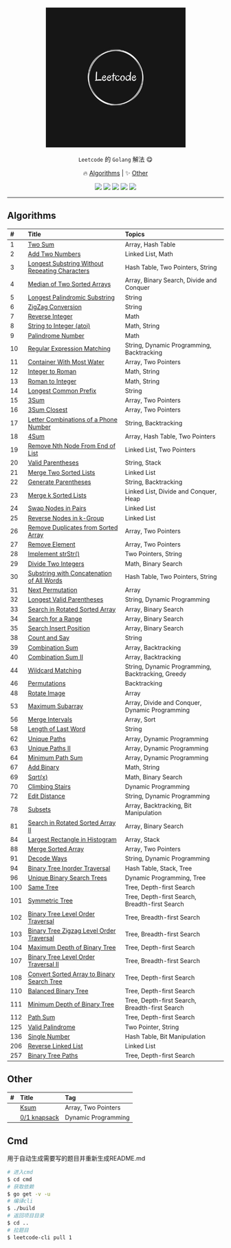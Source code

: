 <p align="center">
    <a href="https://github.com/ljun20160606/leetcode"><img src="doc/leetcode.jpeg" width="325"/></a>
</p>

<p align="center"> <code>Leetcode</code> 的 <code>Golang</code> 解法 😋</p>
<p align="center">
    🔥 <a href="#algorithms">Algorithms</a> |
    ✨ <a href="#other">Other</a>
</p>

<p align="center">
    <a href="https://github.com/ljun20160606/leetcode/blob/master/LICENSE"><img src="https://img.shields.io/badge/license-MIT-blue.svg"></a>
    <a href="https://travis-ci.org/ljun20160606/leetcode"><img src="https://travis-ci.org/ljun20160606/leetcode.svg?branch=master"></a>
    <a href="https://codecov.io/gh/ljun20160606/leetcode"><img src="https://codecov.io/gh/ljun20160606/leetcode/branch/master/graph/badge.svg"></a>
    <a href="https://gitter.im/ljun20160606/leetcode?utm_source=badge&utm_medium=badge&utm_campaign=pr-badge&utm_content=badge"><img src="https://badges.gitter.im/ljun20160606/leetcode.svg"></a>
    <a href="http://commitizen.github.io/cz-cli"><img src="https://img.shields.io/badge/commitizen-friendly-brightgreen.svg"></a>
</p>

***

## Algorithms

| #    | Title                                                                      | Topics                                            |
| :--- | :------------------------------------------------------------------------- | :------------------------------------------------ |
|1 | [Two Sum](algorithms/001/README.md) | Array, Hash Table |
|2 | [Add Two Numbers](algorithms/002/README.md) | Linked List, Math |
|3 | [Longest Substring Without Repeating Characters](algorithms/003/README.md) | Hash Table, Two Pointers, String |
|4 | [Median of Two Sorted Arrays](algorithms/004/README.md) | Array, Binary Search, Divide and Conquer |
|5 | [Longest Palindromic Substring](algorithms/005/README.md) | String |
|6 | [ZigZag Conversion](algorithms/006/README.md) | String |
|7 | [Reverse Integer](algorithms/007/README.md) | Math |
|8 | [String to Integer (atoi)](algorithms/008/README.md) | Math, String |
|9 | [Palindrome Number](algorithms/009/README.md) | Math |
|10 | [Regular Expression Matching](algorithms/010/README.md) | String, Dynamic Programming, Backtracking |
|11 | [Container With Most Water](algorithms/011/README.md) | Array, Two Pointers |
|12 | [Integer to Roman](algorithms/012/README.md) | Math, String |
|13 | [Roman to Integer](algorithms/013/README.md) | Math, String |
|14 | [Longest Common Prefix](algorithms/014/README.md) | String |
|15 | [3Sum](algorithms/015/README.md) | Array, Two Pointers |
|16 | [3Sum Closest](algorithms/016/README.md) | Array, Two Pointers |
|17 | [Letter Combinations of a Phone Number](algorithms/017/README.md) | String, Backtracking |
|18 | [4Sum](algorithms/018/README.md) | Array, Hash Table, Two Pointers |
|19 | [Remove Nth Node From End of List](algorithms/019/README.md) | Linked List, Two Pointers |
|20 | [Valid Parentheses](algorithms/020/README.md) | String, Stack |
|21 | [Merge Two Sorted Lists](algorithms/021/README.md) | Linked List |
|22 | [Generate Parentheses](algorithms/022/README.md) | String, Backtracking |
|23 | [Merge k Sorted Lists](algorithms/023/README.md) | Linked List, Divide and Conquer, Heap |
|24 | [Swap Nodes in Pairs](algorithms/024/README.md) | Linked List |
|25 | [Reverse Nodes in k-Group](algorithms/025/README.md) | Linked List |
|26 | [Remove Duplicates from Sorted Array](algorithms/026/README.md) | Array, Two Pointers |
|27 | [Remove Element](algorithms/027/README.md) | Array, Two Pointers |
|28 | [Implement strStr()](algorithms/028/README.md) | Two Pointers, String |
|29 | [Divide Two Integers](algorithms/029/README.md) | Math, Binary Search |
|30 | [Substring with Concatenation of All Words](algorithms/030/README.md) | Hash Table, Two Pointers, String |
|31 | [Next Permutation](algorithms/031/README.md) | Array |
|32 | [Longest Valid Parentheses](algorithms/032/README.md) | String, Dynamic Programming |
|33 | [Search in Rotated Sorted Array](algorithms/033/README.md) | Array, Binary Search |
|34 | [Search for a Range](algorithms/034/README.md) | Array, Binary Search |
|35 | [Search Insert Position](algorithms/035/README.md) | Array, Binary Search |
|38 | [Count and Say](algorithms/038/README.md) | String |
|39 | [Combination Sum](algorithms/039/README.md) | Array, Backtracking |
|40 | [Combination Sum II](algorithms/040/README.md) | Array, Backtracking |
|44 | [Wildcard Matching](algorithms/044/README.md) | String, Dynamic Programming, Backtracking, Greedy |
|46 | [Permutations](algorithms/046/README.md) | Backtracking |
|48 | [Rotate Image](algorithms/048/README.md) | Array |
|53 | [Maximum Subarray](algorithms/053/README.md) | Array, Divide and Conquer, Dynamic Programming |
|56 | [Merge Intervals](algorithms/056/README.md) | Array, Sort |
|58 | [Length of Last Word](algorithms/058/README.md) | String |
|62 | [Unique Paths](algorithms/062/README.md) | Array, Dynamic Programming |
|63 | [Unique Paths II](algorithms/063/README.md) | Array, Dynamic Programming |
|64 | [Minimum Path Sum](algorithms/064/README.md) | Array, Dynamic Programming |
|67 | [Add Binary](algorithms/067/README.md) | Math, String |
|69 | [Sqrt(x)](algorithms/069/README.md) | Math, Binary Search |
|70 | [Climbing Stairs](algorithms/070/README.md) | Dynamic Programming |
|72 | [Edit Distance](algorithms/072/README.md) | String, Dynamic Programming |
|78 | [Subsets](algorithms/078/README.md) | Array, Backtracking, Bit Manipulation |
|81 | [Search in Rotated Sorted Array II](algorithms/081/README.md) | Array, Binary Search |
|84 | [Largest Rectangle in Histogram](algorithms/084/README.md) | Array, Stack |
|88 | [Merge Sorted Array](algorithms/088/README.md) | Array, Two Pointers |
|91 | [Decode Ways](algorithms/091/README.md) | String, Dynamic Programming |
|94 | [Binary Tree Inorder Traversal](algorithms/094/README.md) | Hash Table, Stack, Tree |
|96 | [Unique Binary Search Trees](algorithms/096/README.md) | Dynamic Programming, Tree |
|100 | [Same Tree](algorithms/100/README.md) | Tree, Depth-first Search |
|101 | [Symmetric Tree](algorithms/101/README.md) | Tree, Depth-first Search, Breadth-first Search |
|102 | [Binary Tree Level Order Traversal](algorithms/102/README.md) | Tree, Breadth-first Search |
|103 | [Binary Tree Zigzag Level Order Traversal](algorithms/103/README.md) | Tree, Breadth-first Search |
|104 | [Maximum Depth of Binary Tree](algorithms/104/README.md) | Tree, Depth-first Search |
|107 | [Binary Tree Level Order Traversal II](algorithms/107/README.md) | Tree, Breadth-first Search |
|108 | [Convert Sorted Array to Binary Search Tree](algorithms/108/README.md) | Tree, Depth-first Search |
|110 | [Balanced Binary Tree](algorithms/110/README.md) | Tree, Depth-first Search |
|111 | [Minimum Depth of Binary Tree](algorithms/111/README.md) | Tree, Depth-first Search, Breadth-first Search |
|112 | [Path Sum](algorithms/112/README.md) | Tree, Depth-first Search |
|125 | [Valid Palindrome](algorithms/125/README.md) | Two Pointer, String |
|136 | [Single Number](algorithms/136/README.md) | Hash Table, Bit Manipulation |
|206 | [Reverse Linked List](algorithms/206/README.md) | Linked List |
|257 | [Binary Tree Paths](algorithms/257/README.md) | Tree, Depth-first Search |

## Other

| #    | Title                                                  | Tag                 |
| :--- | :----------------------------------------------------- | :------------------ |
|      | [Ksum](algorithms/other/ksum.go)                       | Array, Two Pointers |
|      | [0/1 knapsack](algorithms/other/knapsack%20problem.go) | Dynamic Programming |

## Cmd

用于自动生成需要写的题目并重新生成README.md

```bash
# 进入cmd
$ cd cmd
# 获取依赖
$ go get -v -u
# 编译cli
$ ./build
# 返回项目目录
$ cd ..
# 拉题目
$ leetcode-cli pull 1
```
